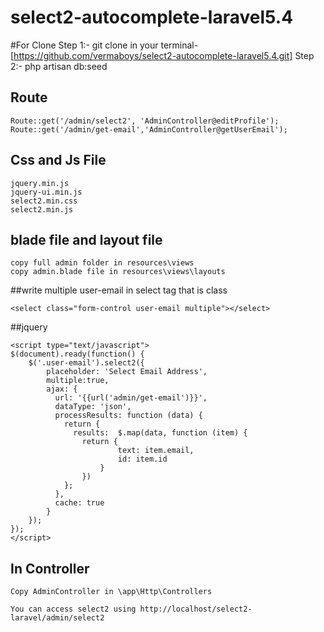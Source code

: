 # select2-autocomplete-laravel5.4

#For Clone
Step 1:- git clone in your terminal-[https://github.com/vermaboys/select2-autocomplete-laravel5.4.git]
Step 2:- php artisan db:seed

## Route
```
Route::get('/admin/select2', 'AdminController@editProfile');
Route::get('/admin/get-email','AdminController@getUserEmail');
```


## Css and Js File
```
jquery.min.js
jquery-ui.min.js
select2.min.css
select2.min.js
```

## blade file and layout file
```
copy full admin folder in resources\views
copy admin.blade file in resources\views\layouts
```

##write multiple user-email in select tag that is class
```
<select class="form-control user-email multiple"></select>
```

##jquery
```
<script type="text/javascript">
$(document).ready(function() {
  	$('.user-email').select2({
        placeholder: 'Select Email Address',
        multiple:true,
        ajax: {
          url: '{{url('admin/get-email')}}',
          dataType: 'json',
          processResults: function (data) {
            return {
              results:  $.map(data, function (item) {
                return {
                        text: item.email,
                        id: item.id
                    }
                })
            };
          },
          cache: true
        }
    });
});
</script>
```

## In Controller
```
Copy AdminController in \app\Http\Controllers
```

```
You can access select2 using http://localhost/select2-laravel/admin/select2
```